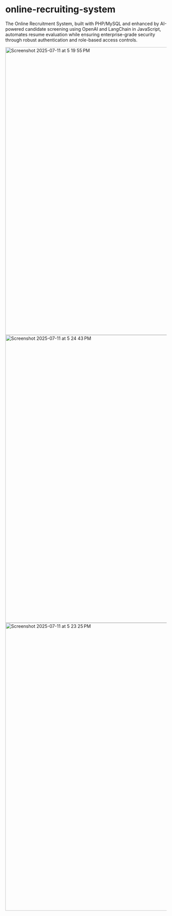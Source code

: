 # online-recruiting-system
The Online Recruitment System, built with PHP/MySQL and enhanced by AI-powered candidate screening using OpenAI and LangChain in JavaScript, automates resume evaluation while ensuring enterprise-grade security through robust authentication and role-based access controls.

 <img width="1440" height="900" alt="Screenshot 2025-07-11 at 5 19 55 PM" src="https://github.com/user-attachments/assets/32fe4cdd-fced-4df6-9737-b0130871fa92" />

<img width="1440" height="900" alt="Screenshot 2025-07-11 at 5 24 43 PM" src="https://github.com/user-attachments/assets/4971919f-2616-4d4a-8773-4d5c175493da" />


<img width="1440" height="900" alt="Screenshot 2025-07-11 at 5 23 25 PM" src="https://github.com/user-attachments/assets/bcf2b373-7486-4347-b242-cb917693ba4b" />
